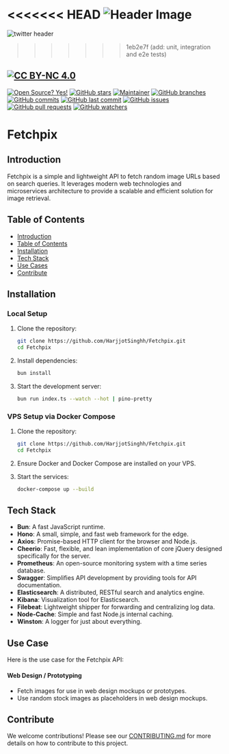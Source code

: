 <<<<<<< HEAD
![Header Image](https://i.ibb.co/L04qJbR/twitter-header.png)
=======
![twitter header](https://github.com/user-attachments/assets/34199692-317b-428a-98b6-48dbc34c9e8a)
>>>>>>> 1eb2e7f (add: unit, integration and e2e tests)

## [![CC BY-NC 4.0][cc-by-nc-shield]][cc-by-nc]

[![Open Source? Yes!](https://badgen.net/badge/Open%20Source%20%3F/Yes%21/blue?icon=github)](https://github.com/Naereen/badges/)
[![GitHub stars](https://badgen.net/github/stars/HarjjotSinghh/fetchpix?color=blue)](https://GitHub.com/HarjjotSinghh/fetchpix/stargazers/)
[![Maintainer](https://badgen.net/badge/maintainer/Harjot%20Singh%20Rana/blue)](https://harjot.pro)
[![GitHub branches](https://badgen.net/github/branches/HarjjotSinghh/fetchpix?color=blue)](https://github.com/HarjjotSinghh/fetchpix)
[![GitHub commits](https://badgen.net/github/commits/HarjjotSinghh/fetchpix?color=blue)](https://github.com/HarjjotSinghh/fetchpix/commits/main)
[![GitHub last commit](https://badgen.net/github/last-commit/HarjjotSinghh/fetchpix?color=blue)](https://github.com/HarjjotSinghh/fetchpix/commits/main)
[![GitHub issues](https://badgen.net/github/issues/HarjjotSinghh/fetchpix?color=blue)](https://github.com/HarjjotSinghh/fetchpix/issues)
[![GitHub pull requests](https://badgen.net/github/prs/HarjjotSinghh/fetchpix?color=blue)](https://github.com/HarjjotSinghh/fetchpix/pulls)
[![GitHub watchers](https://badgen.net/github/watchers/HarjjotSinghh/fetchpix?color=blue)](https://GitHub.com/HarjjotSinghh/fetchpix/watchers/)

[cc-by-nc]: LICENSE
[cc-by-nc-image]: https://licensebuttons.net/l/by-nc/4.0/88x31.png
[cc-by-nc-shield]: https://img.shields.io/badge/License-CC%20BY--NC%204.0-lightgrey.svg

# Fetchpix

## Introduction

Fetchpix is a simple and lightweight API to fetch random image URLs based on search queries. It leverages modern web
technologies and microservices architecture to provide a scalable and efficient solution for image retrieval.

## Table of Contents

- [Introduction](#introduction)
- [Table of Contents](#table-of-contents)
- [Installation](#installation)
- [Tech Stack](#tech-stack)
- [Use Cases](#use-cases)
- [Contribute](#contribute)

## Installation

### Local Setup

1. Clone the repository:

   ```sh
   git clone https://github.com/HarjjotSinghh/Fetchpix.git
   cd Fetchpix
   ```

2. Install dependencies:

   ```sh
   bun install
   ```

3. Start the development server:
   ```sh
   bun run index.ts --watch --hot | pino-pretty
   ```

### VPS Setup via Docker Compose

1. Clone the repository:

   ```sh
   git clone https://github.com/HarjjotSinghh/Fetchpix.git
   cd Fetchpix
   ```

2. Ensure Docker and Docker Compose are installed on your VPS.

3. Start the services:
   ```sh
   docker-compose up --build
   ```

## Tech Stack

- **Bun**: A fast JavaScript runtime.
- **Hono**: A small, simple, and fast web framework for the edge.
- **Axios**: Promise-based HTTP client for the browser and Node.js.
- **Cheerio**: Fast, flexible, and lean implementation of core jQuery designed specifically for the server.
- **Prometheus**: An open-source monitoring system with a time series database.
- **Swagger**: Simplifies API development by providing tools for API documentation.
- **Elasticsearch**: A distributed, RESTful search and analytics engine.
- **Kibana**: Visualization tool for Elasticsearch.
- **Filebeat**: Lightweight shipper for forwarding and centralizing log data.
- **Node-Cache**: Simple and fast Node.js internal caching.
- **Winston**: A logger for just about everything.

## Use Case

Here is the use case for the Fetchpix API:

#### Web Design / Prototyping

- Fetch images for use in web design mockups or prototypes.
- Use random stock images as placeholders in web design mockups.

## Contribute

We welcome contributions! Please see our [CONTRIBUTING.md](CONTRIBUTING.md) for more details on how to contribute to
this project.
